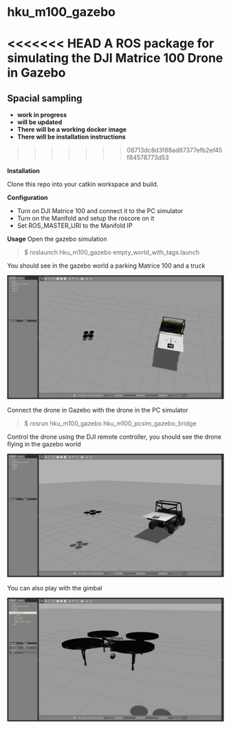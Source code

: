 hku_m100_gazebo
=========

<<<<<<< HEAD
A ROS package for simulating the DJI Matrice 100 Drone in Gazebo
=======
## Spacial sampling
- **work in progress**
- **will be updated**
- **There will be a working docker image**
- **There will be installation instructions**
>>>>>>> 08713dc8d3f88ad87377efb2ef45f84578773d53


**Installation**

Clone this repo into your catkin workspace and build.


**Configuration**
  * Turn on DJI Matrice 100 and connect it to the PC simulator
  * Turn on the Manifold and setup the roscore on it
  * Set ROS_MASTER_URI to the Manifold IP


**Usage**
Open the gazebo simulation
> $ roslaunch hku_m100_gazebo empty_world_with_tags.launch

You should see in the gazebo world a parking Matrice 100 and a truck

![Gazebo world](/images/gazebo.png)

Connect the drone in Gazebo with the drone in the PC simulator
> $ rosrun hku_m100_gazebo hku_m100_pcsim_gazebo_bridge

Control the drone using the DJI remote controller, you should see the drone flying in the gazebo world

![Drone connection](/images/gazebo_drone_in_control.png)

You can also play with the gimbal

![Drone connection](/images/gazebo_gimbal.png)
